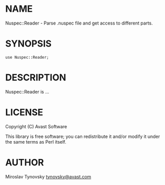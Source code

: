 # NAME

Nuspec::Reader - Parse .nuspec file and get access to different parts.

# SYNOPSIS

    use Nuspec::Reader;

# DESCRIPTION

Nuspec::Reader is ...

# LICENSE

Copyright (C) Avast Software

This library is free software; you can redistribute it and/or modify
it under the same terms as Perl itself.

# AUTHOR

Miroslav Tynovsky <tynovsky@avast.com>
